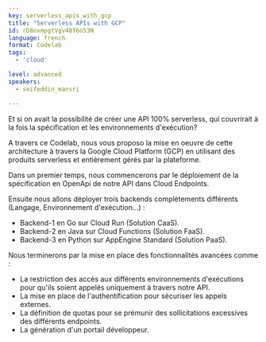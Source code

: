 ```yaml
---
key: serverless_apis_with_gcp
title: "Serverless APIs with GCP"
id: rD8nxmpgtVgv48f6o53N
language: french
format: Codelab
tags:
  - 'cloud'

level: advanced
speakers:
  - seifeddin_mansri

---
```


Et si on avait la possibilité de créer une API 100% serverless, qui couvrirait à la fois la spécification et les environnements d'exécution?

A travers ce Codelab, nous vous proposo la mise en oeuvre de cette architecture à travers la Google Cloud Platform (GCP) en utilisant des produits serverless et entièrement gérés par la plateforme.

Dans un premier temps, nous commencerons par le déploiement de la spécification en OpenApi de notre API dans Cloud Endpoints.

Ensuite nous allons déployer trois backends complètements différents (Langage, Environnement d'exécution...) :
- Backend-1 en Go sur Cloud Run (Solution CaaS).
- Backend-2 en Java sur Cloud Functions (Solution FaaS).
- Backend-3 en Python sur AppEngine Standard (Solution PaaS).

Nous terminerons par la mise en place des fonctionnalités avancées comme :
- La restriction des accès aux différents environnements d'exécutions pour qu'ils soient appelés uniquement à travers notre API.
- La mise en place de l'authentification pour sécuriser les appels externes.
- La définition de quotas pour se prémunir des sollicitations excessives des différents endpoints.
- La génération d'un portail développeur.

